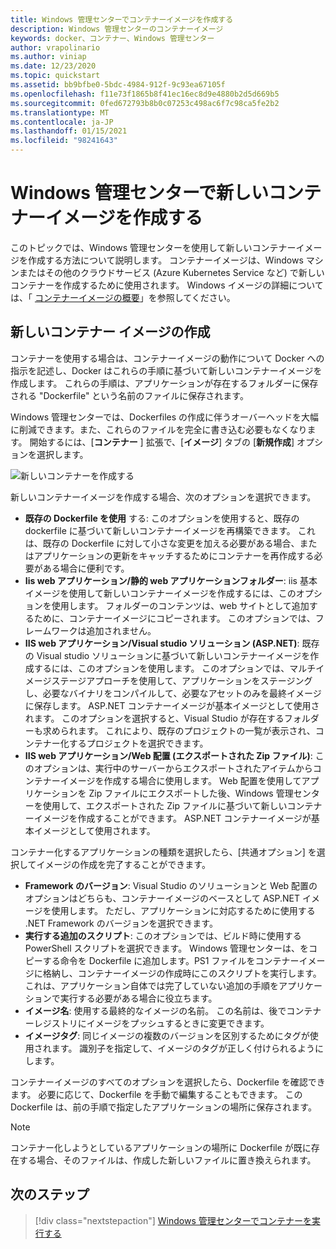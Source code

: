 ```yaml
---
title: Windows 管理センターでコンテナーイメージを作成する
description: Windows 管理センターのコンテナーイメージ
keywords: docker、コンテナー、Windows 管理センター
author: vrapolinario
ms.author: viniap
ms.date: 12/23/2020
ms.topic: quickstart
ms.assetid: bb9bfbe0-5bdc-4984-912f-9c93ea67105f
ms.openlocfilehash: f11e73f1865b8f41ec16ec8d9e4880b2d5d669b5
ms.sourcegitcommit: 0fed672793b8b0c07253c498ac6f7c98ca5fe2b2
ms.translationtype: MT
ms.contentlocale: ja-JP
ms.lasthandoff: 01/15/2021
ms.locfileid: "98241643"
---
```

# <a name="create-new-container-images-on-windows-admin-center"></a>Windows 管理センターで新しいコンテナーイメージを作成する

このトピックでは、Windows 管理センターを使用して新しいコンテナーイメージを作成する方法について説明します。 コンテナーイメージは、Windows マシンまたはその他のクラウドサービス (Azure Kubernetes Service など) で新しいコンテナーを作成するために使用されます。 Windows イメージの詳細については、「 [コンテナーイメージの概要](https://docs.microsoft.com/virtualization/windowscontainers/about/#container-images)」を参照してください。

## <a name="create-new-container-images"></a>新しいコンテナー イメージの作成

コンテナーを使用する場合は、コンテナーイメージの動作について Docker への指示を記述し、Docker はこれらの手順に基づいて新しいコンテナーイメージを作成します。 これらの手順は、アプリケーションが存在するフォルダーに保存される "Dockerfile" という名前のファイルに保存されます。 

Windows 管理センターでは、Dockerfiles の作成に伴うオーバーヘッドを大幅に削減できます。また、これらのファイルを完全に書き込む必要もなくなります。 開始するには、[**コンテナー** ] 拡張で、[**イメージ**] タブの [**新規作成**] オプションを選択します。

![新しいコンテナーを作成する](./media/WAC-CreateNew.png)

新しいコンテナーイメージを作成する場合、次のオプションを選択できます。

- **既存の Dockerfile を使用** する: このオプションを使用すると、既存の dockerfile に基づいて新しいコンテナーイメージを再構築できます。 これは、既存の Dockerfile に対して小さな変更を加える必要がある場合、またはアプリケーションの更新をキャッチするためにコンテナーを再作成する必要がある場合に便利です。
- **Iis web アプリケーション/静的 web アプリケーションフォルダー**: iis 基本イメージを使用して新しいコンテナーイメージを作成するには、このオプションを使用します。 フォルダーのコンテンツは、web サイトとして追加するために、コンテナーイメージにコピーされます。 このオプションでは、フレームワークは追加されません。
- **IIS web アプリケーション/Visual studio ソリューション (ASP.NET)**: 既存の Visual studio ソリューションに基づいて新しいコンテナーイメージを作成するには、このオプションを使用します。 このオプションでは、マルチイメージステージアプローチを使用して、アプリケーションをステージングし、必要なバイナリをコンパイルして、必要なアセットのみを最終イメージに保存します。 ASP.NET コンテナーイメージが基本イメージとして使用されます。 このオプションを選択すると、Visual Studio が存在するフォルダーも求められます。 これにより、既存のプロジェクトの一覧が表示され、コンテナー化するプロジェクトを選択できます。
- **IIS web アプリケーション/Web 配置 (エクスポートされた Zip ファイル)**: このオプションは、実行中のサーバーからエクスポートされたアイテムからコンテナーイメージを作成する場合に使用します。 Web 配置を使用してアプリケーションを Zip ファイルにエクスポートした後、Windows 管理センターを使用して、エクスポートされた Zip ファイルに基づいて新しいコンテナーイメージを作成することができます。 ASP.NET コンテナーイメージが基本イメージとして使用されます。

コンテナー化するアプリケーションの種類を選択したら、[共通オプション] を選択してイメージの作成を完了することができます。

- **Framework のバージョン**: Visual Studio のソリューションと Web 配置のオプションはどちらも、コンテナーイメージのベースとして ASP.NET イメージを使用します。 ただし、アプリケーションに対応するために使用する .NET Framework のバージョンを選択できます。
- **実行する追加のスクリプト**: このオプションでは、ビルド時に使用する PowerShell スクリプトを選択できます。 Windows 管理センターは、をコピーする命令を Dockerfile に追加します。PS1 ファイルをコンテナーイメージに格納し、コンテナーイメージの作成時にこのスクリプトを実行します。 これは、アプリケーション自体では完了していない追加の手順をアプリケーションで実行する必要がある場合に役立ちます。
- **イメージ名**: 使用する最終的なイメージの名前。 この名前は、後でコンテナーレジストリにイメージをプッシュするときに変更できます。
- **イメージタグ**: 同じイメージの複数のバージョンを区別するためにタグが使用されます。 識別子を指定して、イメージのタグが正しく付けられるようにします。

コンテナーイメージのすべてのオプションを選択したら、Dockerfile を確認できます。 必要に応じて、Dockerfile を手動で編集することもできます。 この Dockerfile は、前の手順で指定したアプリケーションの場所に保存されます。 

>[!Note]
>コンテナー化しようとしているアプリケーションの場所に Dockerfile が既に存在する場合、そのファイルは、作成した新しいファイルに置き換えられます。

## <a name="next-steps"></a>次のステップ

> [!div class="nextstepaction"]
> [Windows 管理センターでコンテナーを実行する](./wac-containers.md)